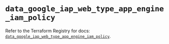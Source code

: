 # `data_google_iap_web_type_app_engine_iam_policy`

Refer to the Terraform Registry for docs: [`data_google_iap_web_type_app_engine_iam_policy`](https://registry.terraform.io/providers/hashicorp/google-beta/6.3.0/docs/data-sources/google_iap_web_type_app_engine_iam_policy).

